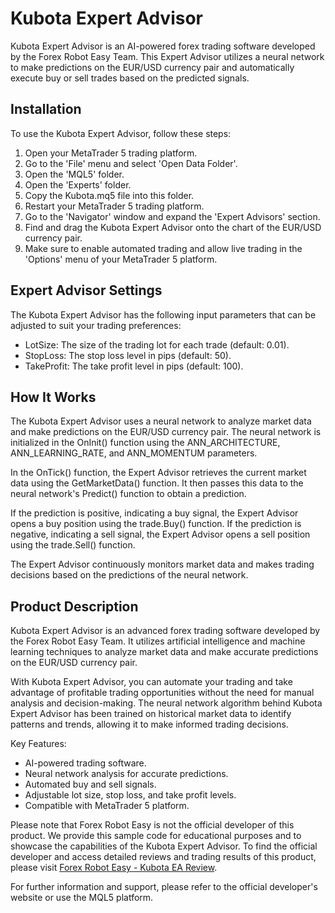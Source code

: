 # Kubota Expert Advisor

Kubota Expert Advisor is an AI-powered forex trading software developed by the Forex Robot Easy Team. This Expert Advisor utilizes a neural network to make predictions on the EUR/USD currency pair and automatically execute buy or sell trades based on the predicted signals.

## Installation

To use the Kubota Expert Advisor, follow these steps:

1. Open your MetaTrader 5 trading platform.
2. Go to the 'File' menu and select 'Open Data Folder'.
3. Open the 'MQL5' folder.
4. Open the 'Experts' folder.
5. Copy the Kubota.mq5 file into this folder.
6. Restart your MetaTrader 5 trading platform.
7. Go to the 'Navigator' window and expand the 'Expert Advisors' section.
8. Find and drag the Kubota Expert Advisor onto the chart of the EUR/USD currency pair.
9. Make sure to enable automated trading and allow live trading in the 'Options' menu of your MetaTrader 5 platform.

## Expert Advisor Settings

The Kubota Expert Advisor has the following input parameters that can be adjusted to suit your trading preferences:

- LotSize: The size of the trading lot for each trade (default: 0.01).
- StopLoss: The stop loss level in pips (default: 50).
- TakeProfit: The take profit level in pips (default: 100).

## How It Works

The Kubota Expert Advisor uses a neural network to analyze market data and make predictions on the EUR/USD currency pair. The neural network is initialized in the OnInit() function using the ANN_ARCHITECTURE, ANN_LEARNING_RATE, and ANN_MOMENTUM parameters.

In the OnTick() function, the Expert Advisor retrieves the current market data using the GetMarketData() function. It then passes this data to the neural network's Predict() function to obtain a prediction.

If the prediction is positive, indicating a buy signal, the Expert Advisor opens a buy position using the trade.Buy() function. If the prediction is negative, indicating a sell signal, the Expert Advisor opens a sell position using the trade.Sell() function.

The Expert Advisor continuously monitors market data and makes trading decisions based on the predictions of the neural network.

## Product Description

Kubota Expert Advisor is an advanced forex trading software developed by the Forex Robot Easy Team. It utilizes artificial intelligence and machine learning techniques to analyze market data and make accurate predictions on the EUR/USD currency pair.

With Kubota Expert Advisor, you can automate your trading and take advantage of profitable trading opportunities without the need for manual analysis and decision-making. The neural network algorithm behind Kubota Expert Advisor has been trained on historical market data to identify patterns and trends, allowing it to make informed trading decisions.

Key Features:
- AI-powered trading software.
- Neural network analysis for accurate predictions.
- Automated buy and sell signals.
- Adjustable lot size, stop loss, and take profit levels.
- Compatible with MetaTrader 5 platform.

Please note that Forex Robot Easy is not the official developer of this product. We provide this sample code for educational purposes and to showcase the capabilities of the Kubota Expert Advisor. To find the official developer and access detailed reviews and trading results of this product, please visit [Forex Robot Easy - Kubota EA Review](https://forexroboteasy.com/forex-robot-review/kubota-ea-review-ai-powered-forex-software-for-eurusd-trading/).

For further information and support, please refer to the official developer's website or use the MQL5 platform.
